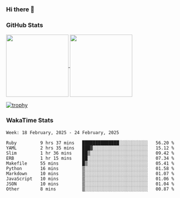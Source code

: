 ### Hi there 👋

### GitHub Stats

<a href="https://github.com/anuraghazra/github-readme-stats">
  <img align="center" height="170px" src="https://github-readme-stats.vercel.app/api/top-langs/?username=tksfjt1024&layout=compact&count_private=true&show_icons=true&show_icons=true&theme=graywhite" />
</a>
<a href="https://github.com/anuraghazra/github-readme-stats">
  <img align="center" height="170px" src="https://github-readme-stats.vercel.app/api?username=tksfjt1024&count_private=true&show_icons=true&show_icons=true&theme=graywhite" />
</a>

[![trophy](https://github-profile-trophy.vercel.app/?username=tksfjt1024)](https://github.com/ryo-ma/github-profile-trophy)

### WakaTime Stats

<!--START_SECTION:waka-->
```text
Week: 18 February, 2025 - 24 February, 2025

Ruby         9 hrs 37 mins   ██████████████░░░░░░░░░░░   56.20 % 
YAML         2 hrs 35 mins   ███▓░░░░░░░░░░░░░░░░░░░░░   15.12 % 
Slim         1 hr 36 mins    ██▒░░░░░░░░░░░░░░░░░░░░░░   09.42 % 
ERB          1 hr 15 mins    ██░░░░░░░░░░░░░░░░░░░░░░░   07.34 % 
Makefile     55 mins         █▒░░░░░░░░░░░░░░░░░░░░░░░   05.41 % 
Python       16 mins         ▒░░░░░░░░░░░░░░░░░░░░░░░░   01.58 % 
Markdown     10 mins         ▒░░░░░░░░░░░░░░░░░░░░░░░░   01.07 % 
JavaScript   10 mins         ▒░░░░░░░░░░░░░░░░░░░░░░░░   01.06 % 
JSON         10 mins         ▒░░░░░░░░░░░░░░░░░░░░░░░░   01.04 % 
Other        8 mins          ▒░░░░░░░░░░░░░░░░░░░░░░░░   00.87 % 
```
<!--END_SECTION:waka-->

